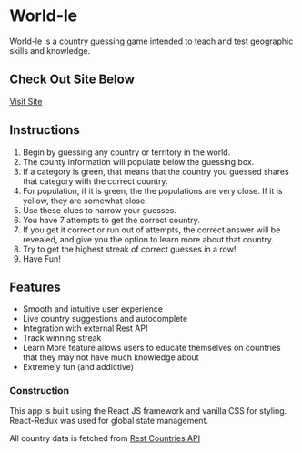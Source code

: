 # World-le
World-le is a country guessing game intended to teach and test geographic skills and knowledge.

## Check Out Site Below
[Visit Site](https://colbyb2.github.io/worldle)

## Instructions

1. Begin by guessing any country or territory in the world.
2. The county information will populate below the guessing box.
3. If a category is green, that means that the country you guessed shares that category with the correct country.
4. For population, if it is green, the the populations are very close. If it is yellow, they are somewhat close.
5. Use these clues to narrow your guesses.
6. You have 7 attempts to get the correct country.
7. If you get it correct or run out of attempts, the correct answer will be revealed, and give you the option to learn more about that country.
8. Try to get the highest streak of correct guesses in a row!
9. Have Fun!

## Features
* Smooth and intuitive user experience
* Live country suggestions and autocomplete
* Integration with external Rest API
* Track winning streak
* Learn More feature allows users to educate themselves on countries that they may not have much knowledge about
* Extremely fun (and addictive)

### Construction
This app is built using the React JS framework and vanilla CSS for styling. React-Redux was used for global state management.

All country data is fetched from [Rest Countries API](https://restcountries.com)
